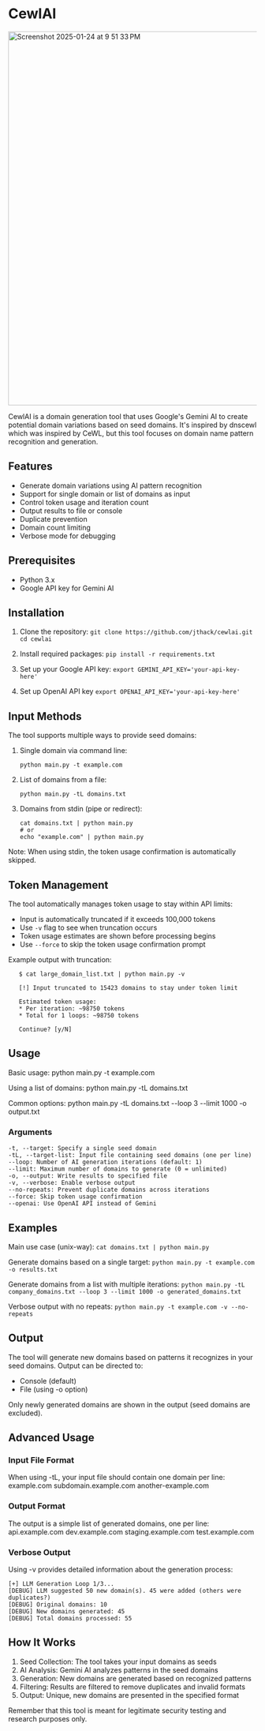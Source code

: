 # CewlAI

<img width="758" alt="Screenshot 2025-01-24 at 9 51 33 PM" src="https://github.com/user-attachments/assets/a01d3ad7-733b-4822-b1e4-42b931194276" />

CewlAI is a domain generation tool that uses Google's Gemini AI to create potential domain variations based on seed domains. It's inspired by dnscewl which was inspired by CeWL, but this tool focuses on domain name pattern recognition and generation.

## Features

- Generate domain variations using AI pattern recognition
- Support for single domain or list of domains as input
- Control token usage and iteration count
- Output results to file or console
- Duplicate prevention
- Domain count limiting
- Verbose mode for debugging

## Prerequisites

- Python 3.x
- Google API key for Gemini AI

## Installation

1. Clone the repository:
   `git clone https://github.com/jthack/cewlai.git`
   `cd cewlai`

2. Install required packages:
   `pip install -r requirements.txt`

3. Set up your Google API key:
   `export GEMINI_API_KEY='your-api-key-here'`

4. Set up OpenAI API key
   `export OPENAI_API_KEY='your-api-key-here'`

## Input Methods

The tool supports multiple ways to provide seed domains:

1. Single domain via command line:
   ```
   python main.py -t example.com
   ```

2. List of domains from a file:
   ```
   python main.py -tL domains.txt
   ```

3. Domains from stdin (pipe or redirect):
   ```
   cat domains.txt | python main.py
   # or
   echo "example.com" | python main.py
   ```

Note: When using stdin, the token usage confirmation is automatically skipped.


## Token Management

The tool automatically manages token usage to stay within API limits:

- Input is automatically truncated if it exceeds 100,000 tokens
- Use `-v` flag to see when truncation occurs
- Token usage estimates are shown before processing begins
- Use `--force` to skip the token usage confirmation prompt

Example output with truncation:

```
   $ cat large_domain_list.txt | python main.py -v
   
   [!] Input truncated to 15423 domains to stay under token limit
   
   Estimated token usage:
   * Per iteration: ~98750 tokens
   * Total for 1 loops: ~98750 tokens
   
   Continue? [y/N]
```

## Usage

Basic usage:
python main.py -t example.com

Using a list of domains:
python main.py -tL domains.txt

Common options:
python main.py -tL domains.txt --loop 3 --limit 1000 -o output.txt

### Arguments

```
-t, --target: Specify a single seed domain
-tL, --target-list: Input file containing seed domains (one per line)
--loop: Number of AI generation iterations (default: 1)
--limit: Maximum number of domains to generate (0 = unlimited)
-o, --output: Write results to specified file
-v, --verbose: Enable verbose output
--no-repeats: Prevent duplicate domains across iterations
--force: Skip token usage confirmation
--openai: Use OpenAI API instead of Gemini
```

## Examples

Main use case (unix-way):
`cat domains.txt | python main.py`

Generate domains based on a single target:
`python main.py -t example.com -o results.txt`

Generate domains from a list with multiple iterations:
`python main.py -tL company_domains.txt --loop 3 --limit 1000 -o generated_domains.txt`

Verbose output with no repeats:
`python main.py -t example.com -v --no-repeats`

## Output

The tool will generate new domains based on patterns it recognizes in your seed domains. Output can be directed to:
- Console (default)
- File (using -o option)

Only newly generated domains are shown in the output (seed domains are excluded).

## Advanced Usage

### Input File Format

When using -tL, your input file should contain one domain per line:
example.com
subdomain.example.com
another-example.com

### Output Format

The output is a simple list of generated domains, one per line:
api.example.com
dev.example.com
staging.example.com
test.example.com

### Verbose Output

Using -v provides detailed information about the generation process:
```
[+] LLM Generation Loop 1/3...  
[DEBUG] LLM suggested 50 new domain(s). 45 were added (others were duplicates?)  
[DEBUG] Original domains: 10    
[DEBUG] New domains generated: 45  
[DEBUG] Total domains processed: 55  
```

## How It Works

1. Seed Collection: The tool takes your input domains as seeds
2. AI Analysis: Gemini AI analyzes patterns in the seed domains
3. Generation: New domains are generated based on recognized patterns
4. Filtering: Results are filtered to remove duplicates and invalid formats
5. Output: Unique, new domains are presented in the specified format

Remember that this tool is meant for legitimate security testing and research purposes only. 
